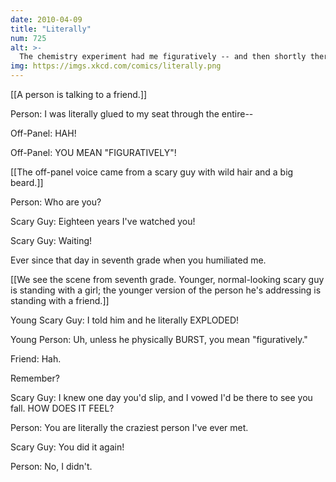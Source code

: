 ```yaml
---
date: 2010-04-09
title: "Literally"
num: 725
alt: >-
  The chemistry experiment had me figuratively -- and then shortly thereafter literally -- glued to my seat.
img: https://imgs.xkcd.com/comics/literally.png
---
```

[[A person is talking to a friend.]]

Person: I was literally glued to my seat through the entire--

Off-Panel: HAH!

Off-Panel: YOU MEAN "FIGURATIVELY"!

[[The off-panel voice came from a scary guy with wild hair and a big beard.]]

Person: Who are you?

Scary Guy: Eighteen years I've watched you!

Scary Guy: Waiting!

Ever since that day in seventh grade when you humiliated me.

[[We see the scene from seventh grade. Younger, normal-looking scary guy is standing with a girl; the younger version of the person he's addressing is standing with a friend.]]

Young Scary Guy: I told him and he literally EXPLODED!

Young Person: Uh, unless he physically BURST, you mean "figuratively."

Friend: Hah.

Remember?

Scary Guy: I knew one day you'd slip, and I vowed I'd be there to see you fall. HOW DOES IT FEEL?

Person: You are literally the craziest person I've ever met.

Scary Guy: You did it again!

Person: No, I didn't.

